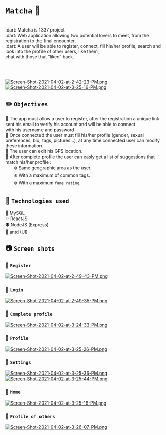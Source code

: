 # `Matcha` :couplekiss:<br/>
<br/>
:dart: Matcha is 1337 project<br/>
:dart: Web application allowing two potential lovers to meet, from the registration to the final encounter.<br/>
:dart: A user will be able to register, connect, fill his/her profile, search and look into the profile of other users, like them, </br>
chat with those that “liked” back.

<br/><br/>

[![Screen-Shot-2021-04-02-at-2-42-23-PM.png](https://i.postimg.cc/s27dgbpq/Screen-Shot-2021-04-02-at-2-42-23-PM.png)](https://postimg.cc/Y4ryXnDz)
[![Screen-Shot-2021-04-02-at-3-25-16-PM.png](https://i.postimg.cc/fW1wM4S7/Screen-Shot-2021-04-02-at-3-25-16-PM.png)](https://postimg.cc/7bMvNWVb)

## :pencil2: `Objectives`<br/>

:thought_balloon: The app must allow a user to register, after the registration a unique link sent his email to verify his account and will be able to connect <br/>
with his username and password <br/>
:thought_balloon: Once connected the user must fill his/her profile (gender, sexual preferences, bio, tags, pictures...), at any time connected user can modify these information. <br/>
:thought_balloon: The user can edit his GPS location. <br/>
:thought_balloon: After complete profile the user can easly get a list of suggestions that match his/her profile :<br/>
&nbsp;&nbsp;&nbsp;&nbsp;&nbsp;&nbsp; :snowflake: Same geographic area as the user.<br/>
&nbsp;&nbsp;&nbsp;&nbsp;&nbsp;&nbsp; :snowflake: With a maximum of common tags.<br/>
&nbsp;&nbsp;&nbsp;&nbsp;&nbsp;&nbsp; :snowflake: With a maximum `fame rating`.<br/>

## :100: `Technologies used`<br/>
:anger: MySQL<br/>
:sparkles: ReactJS<br/>
:alien: NodeJS (Express)<br/>
:eyes: antd (UI)<br/>

## :camera: `Screen shots`</br>
### :triangular_flag_on_post: `Register`</br>
[![Screen-Shot-2021-04-02-at-2-49-43-PM.png](https://i.postimg.cc/MTGLQGNc/Screen-Shot-2021-04-02-at-2-49-43-PM.png)](https://postimg.cc/bGKLXqz8)
### :triangular_flag_on_post: `Login`</br>
[![Screen-Shot-2021-04-02-at-2-49-35-PM.png](https://i.postimg.cc/gJnWP4YB/Screen-Shot-2021-04-02-at-2-49-35-PM.png)](https://postimg.cc/xJD7vvNK)
### :triangular_flag_on_post: `Complete profile`</br>
[![Screen-Shot-2021-04-02-at-3-24-33-PM.png](https://i.postimg.cc/DyQRHRrw/Screen-Shot-2021-04-02-at-3-24-33-PM.png)](https://postimg.cc/qzRmCbDP)
### :triangular_flag_on_post: `Profile`</br>
[![Screen-Shot-2021-04-02-at-3-25-26-PM.png](https://i.postimg.cc/pV5HG0cm/Screen-Shot-2021-04-02-at-3-25-26-PM.png)](https://postimg.cc/jCTmChbT)
### :triangular_flag_on_post: `Settings`</br>
[![Screen-Shot-2021-04-02-at-3-25-36-PM.png](https://i.postimg.cc/qqsZfCC5/Screen-Shot-2021-04-02-at-3-25-36-PM.png)](https://postimg.cc/n9L1Br24)
[![Screen-Shot-2021-04-02-at-3-25-44-PM.png](https://i.postimg.cc/x1Tp78j6/Screen-Shot-2021-04-02-at-3-25-44-PM.png)](https://postimg.cc/9rKBwW79)
### :triangular_flag_on_post: `Home`</br>
[![Screen-Shot-2021-04-02-at-3-25-16-PM.png](https://i.postimg.cc/fW1wM4S7/Screen-Shot-2021-04-02-at-3-25-16-PM.png)](https://postimg.cc/7bMvNWVb)
### :triangular_flag_on_post: `Profile of others`</br>
[![Screen-Shot-2021-04-02-at-3-26-07-PM.png](https://i.postimg.cc/nz66fJSC/Screen-Shot-2021-04-02-at-3-26-07-PM.png)](https://postimg.cc/R6LPwjBB)
